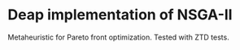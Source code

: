 # Deap implementation of NSGA-II

Metaheuristic for Pareto front optimization. Tested with ZTD tests.
